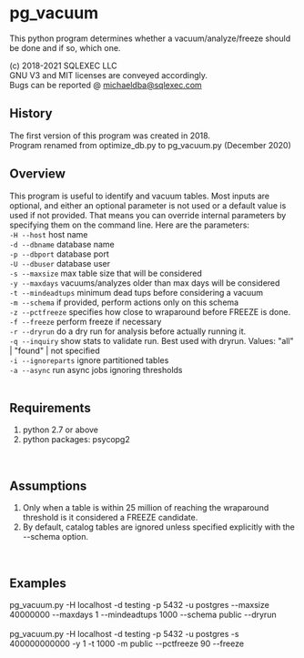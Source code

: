 # pg_vacuum

This python program determines whether a vacuum/analyze/freeze should be done and if so, which one.

(c) 2018-2021 SQLEXEC LLC
<br/>
GNU V3 and MIT licenses are conveyed accordingly.
<br/>
Bugs can be reported @ michaeldba@sqlexec.com


## History
The first version of this program was created in 2018.  
Program renamed from optimize_db.py to pg_vacuum.py (December 2020)

## Overview
This program is useful to identify and vacuum tables.  Most inputs are optional, and either an optional parameter is not used or a default value is used if not provided.  That means you can override internal parameters by specifying them on the command line.  Here are the parameters:
<br/>
`-H --host`     host name
<br/>
`-d --dbname`       database name
<br/>
`-p --dbport`       database port
<br/>
`-U --dbuser`       database user
<br/>
`-s --maxsize`      max table size that will be considered
<br/>
`-y --maxdays`      vacuums/analyzes older than max days will be considered
<br/>
`-t --mindeadtups`  minimum dead tups before considering a vacuum
<br/>
`-m --schema`       if provided, perform actions only on this schema
<br/>
`-z --pctfreeze`    specifies how close to wraparound before FREEZE is done.
<br/>
`-f --freeze`       perform freeze if necessary
<br/>
`-r --dryrun`       do a dry run for analysis before actually running it.
<br/>
`-q --inquiry`      show stats to validate run.  Best used with dryrun. Values: "all" | "found" | not specified
<br/>
`-i --ignoreparts`  ignore partitioned tables
<br/>
`-a --async`        run async jobs ignoring thresholds
<br/>
<br/>

## Requirements
1. python 2.7 or above
2. python packages: psycopg2
<br/>

## Assumptions
1. Only when a table is within 25 million of reaching the wraparound threshold is it considered a FREEZE candidate. 
2. By default, catalog tables are ignored unless specified explicitly with the --schema option.
<br/>

## Examples
pg_vacuum.py -H localhost -d testing -p 5432 -u postgres --maxsize 40000000 --maxdays 1 --mindeadtups 1000 --schema public --dryrun
<br/><br/>
pg_vacuum.py -H localhost -d testing -p 5432 -u postgres -s 400000000000 -y 1 -t 1000 -m public --pctfreeze 90 --freeze
<br/>
